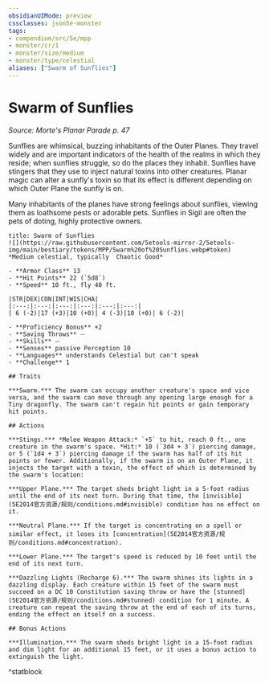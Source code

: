 ```yaml
---
obsidianUIMode: preview
cssclasses: json5e-monster
tags:
- compendium/src/5e/mpp
- monster/cr/1
- monster/size/medium
- monster/type/celestial
aliases: ["Swarm of Sunflies"]
---
```

# Swarm of Sunflies
*Source: Morte's Planar Parade p. 47*  

Sunflies are whimsical, buzzing inhabitants of the Outer Planes. They travel widely and are important indicators of the health of the realms in which they reside; when sunflies struggle, so do the places they inhabit. Sunflies have stingers that they use to inject natural toxins into other creatures. Planar magic can alter a sunfly's toxin so that its effect is different depending on which Outer Plane the sunfly is on.

Many inhabitants of the planes have strong feelings about sunflies, viewing them as loathsome pests or adorable pets. Sunflies in Sigil are often the pets of doting, highly protective owners.

```ad-statblock
title: Swarm of Sunflies
![](https://raw.githubusercontent.com/5etools-mirror-2/5etools-img/main/bestiary/tokens/MPP/Swarm%20of%20Sunflies.webp#token)
*Medium celestial, typically  Chaotic Good*

- **Armor Class** 13
- **Hit Points** 22 (`5d8`)
- **Speed** 10 ft., fly 40 ft.

|STR|DEX|CON|INT|WIS|CHA|
|:---:|:---:|:---:|:---:|:---:|:---:|
| 6 (-2)|17 (+3)|10 (+0)| 4 (-3)|10 (+0)| 6 (-2)|

- **Proficiency Bonus** +2
- **Saving Throws** ⏤
- **Skills** ⏤
- **Senses** passive Perception 10
- **Languages** understands Celestial but can't speak
- **Challenge** 1

## Traits

***Swarm.*** The swarm can occupy another creature's space and vice versa, and the swarm can move through any opening large enough for a Tiny dragonfly. The swarm can't regain hit points or gain temporary hit points.

## Actions

***Stings.*** *Melee Weapon Attack:* `+5` to hit, reach 0 ft., one creature in the swarm's space. *Hit:* 10 (`3d4 + 3`) piercing damage, or 5 (`1d4 + 3`) piercing damage if the swarm has half of its hit points or fewer. Additionally, if the swarm is on an Outer Plane, it injects the target with a toxin, the effect of which is determined by the swarm's location:

***Upper Plane.*** The target sheds bright light in a 5-foot radius until the end of its next turn. During that time, the [invisible](5E2014官方资源/规则/conditions.md#invisible) condition has no effect on it.

***Neutral Plane.*** If the target is concentrating on a spell or similar effect, it loses its [concentration](5E2014官方资源/规则/conditions.md#concentration).

***Lower Plane.*** The target's speed is reduced by 10 feet until the end of its next turn.

***Dazzling Lights (Recharge 6).*** The swarm shines its lights in a dazzling display. Each creature within 15 feet of the swarm must succeed on a DC 10 Constitution saving throw or have the [stunned](5E2014官方资源/规则/conditions.md#stunned) condition for 1 minute. A creature can repeat the saving throw at the end of each of its turns, ending the effect on itself on a success.

## Bonus Actions

***Illumination.*** The swarm sheds bright light in a 15-foot radius and dim light for an additional 15 feet, or it uses a bonus action to extinguish the light.
```
^statblock